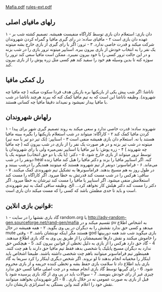 [Mafia.pdf](/img/games/Mafia.pdf)
[rules-ext.pdf](/img/games/rules-ext.pdf)

رلهای مافیای اصلی
---------------
۱ - دان بازی:  استعلام دان بازی توسط کاراگاه منفیست همیشه. تصمیم کشته شب بر عهده دان بازی است
۲ - مافیای ساده:‌ در رای گیری مافیا و گمراه کردن شهروندان شرکت میکند و قدرت خاصی ندارد.
۳ - ترور: اگر با رای گیری از بازی خارج بشه میتونه یک نفر را به انتخاب خودش از بازی بیرون ببره. اسنایپر میتونه ترور بازی را در شب بزنه و در این حالت ترور کسی را با خود بیرون نمیبرد. ممکن است مافیا سعی کند ترور را سوژه کنه تا بدین وسیله هم خود را سفید کند هم کسی مثل زره پوش را از بازی بیرون کند.

رل کمکی مافیا
-----------------
ناتاشا:‌ اگر شب پیش یکی از بازیکنها بره بازیکن هدف فردا سکوت میکنه ( چه مافیا چه شهروند). وظیفه ناتاشا این است که به تیم مافیا کمک کنه که ببرند هرچند ناتاشا در شب با مافیا بیدار نمیشود و نمیداند دقیقا مافیا چه کسانی هستند.

رلهاش شهروندان
-----------------
۱ - شهروند ساده: قدرت خاصی ندارد و سعی میکند به روند تصمیم گیری شهر برای پیدا کردن مافیا کمک کند
۲ - کاراگاه:‌ میتواند در شب استعلام بازیکنها را بگیره ببینه مافیا هستند یا نه. استعلام دان بازی همیشه منفی است
۳ - اسنایپر:‌ (تک تیر دو تیر یا سه تیر) میتونه در شب تیر بزنه و در هر صورت یک نفر را از بازی در شب بیرون کنه ( چه مافیا چه شهروند )
۴ - زره پوش: با تیر مافیا یا اسنایپر نمی‌میره ولی با رای شهروندان یا توسط ترور میتواند از بازی خارج شود.
۵ - دکتر: (با یک یا دو حق انتخاب) میتونه یک یا دونفر را در شب heal کنه. اگر اسنایپر مافیا را بزند و دکتر مافیا را هیل کند مافیا زنده می‌ماند.
۶ - فراماسونر: دونفر از تیم شهروند هستند که میتونند همدیگر را درشب ببینند و در طول روز به هم مسیج بدهند. فراماسونرها به تشکیل تیم شهروندی کمک میکنند.
۷ - ساقی:‌ هرکس را در شب مست کند قدرتش به خطا میرود. اگر کاراگاه را مست کند استعلامش منفی میشود. اگر اسنایپر یا مافیا را مست کند تیرشان به خطا میرود. اگر دکتر را مست کند دکتر هیلش کار نخواهد کرد... الخ. وظیفه ساقی کمک به تیم شهروندی است و باید تا حدی مطمئن باشد که کسی را که مست میکند دان بازی است.

قوانین بازی انلاین:
----------------------
۱ - گاد بازی نقشها را در سایت random.org  یا http://adv-random-gen.sourceforge.net/rand-gen/mafia تقسیم میکند و در pv به اشخاص اطلاع میدهد و کسی حق ندارد نقشش را به دیگران در پی وی بگوید.
۲ - همه همیشه در حال mute هستند مگر اینکه نوبتشان باشد.
۳ - وقتی god بازی میگوید شب شد همه دوربینها را خاموش میکنند و نقش دارها تصمیمشان را از طریق پی وی به گاد بازی اطلاع میدهند.
4 - گاد حق دارد هرکس را از بازی به دلیل تخطی از قوانین بیرون کند.
5 - هیچکس حق ندارد به دیگران مسیج پابلیک یا شخصی بدهد فقط تیم مافیا حق دارند با هم چت کنند. همینطور تیم فراماسونر میتوانند باهم چت شخصی داشته باشند. طبیعتا اشخاص باید اینکار را مخفیانه انجام بدهند تا لو نروند. اگر شخص دیگری اینکار را کرد سریعا به گاد بازی باید اطلاع داد تا سلامت بازی حفظ بشه و تخطی کننده جریمه و از بازی محروم شود.
6 - رای گیریها توسط گاد بازی انجام میشه و در چت اصلی مافیا کسی حق ندارد چیزی غیر از رای خودش بنویسد.
7 - سوالات باید در پی وی از گاد بازی پرسیده شود یا قبل از بازی به صورت عمومی نه در خلال بازی .
8 - اگر شهروندان بخواهند میتوانند نقش خود را اعلام کنند واین بستگی به استراتژی بازیشان دارد.


